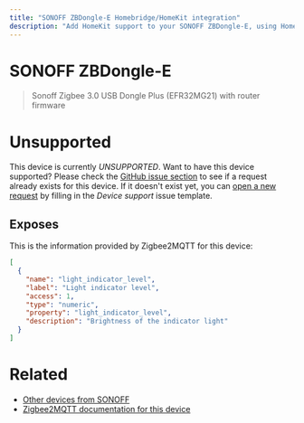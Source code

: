 ```yaml
---
title: "SONOFF ZBDongle-E Homebridge/HomeKit integration"
description: "Add HomeKit support to your SONOFF ZBDongle-E, using Homebridge, Zigbee2MQTT and homebridge-z2m."
---
```

<!---
This file has been GENERATED using src/docgen/docgen.ts
DO NOT EDIT THIS FILE MANUALLY!
-->
# SONOFF ZBDongle-E
> Sonoff Zigbee 3.0 USB Dongle Plus (EFR32MG21) with router firmware


# Unsupported

This device is currently *UNSUPPORTED*.
Want to have this device supported? Please check the [GitHub issue section](https://github.com/itavero/homebridge-z2m/issues?q=ZBDongle-E) to see if a request already exists for this device.
If it doesn't exist yet, you can [open a new request](https://github.com/itavero/homebridge-z2m/issues/new?assignees=&labels=enhancement&template=device_support.yml&title=%5BDevice%5D+SONOFF%20ZBDongle-E&model=SONOFF%20ZBDongle-E&exposes=%5B%0A%20%20%7B%0A%20%20%20%20%22name%22%3A%20%22light_indicator_level%22%2C%0A%20%20%20%20%22label%22%3A%20%22Light%20indicator%20level%22%2C%0A%20%20%20%20%22access%22%3A%201%2C%0A%20%20%20%20%22type%22%3A%20%22numeric%22%2C%0A%20%20%20%20%22property%22%3A%20%22light_indicator_level%22%2C%0A%20%20%20%20%22description%22%3A%20%22Brightness%20of%20the%20indicator%20light%22%0A%20%20%7D%0A%5D) by filling in the _Device support_ issue template.

## Exposes

This is the information provided by Zigbee2MQTT for this device:

```json
[
  {
    "name": "light_indicator_level",
    "label": "Light indicator level",
    "access": 1,
    "type": "numeric",
    "property": "light_indicator_level",
    "description": "Brightness of the indicator light"
  }
]
```

# Related
* [Other devices from SONOFF](../index.md#sonoff)
* [Zigbee2MQTT documentation for this device](https://www.zigbee2mqtt.io/devices/ZBDongle-E.html)